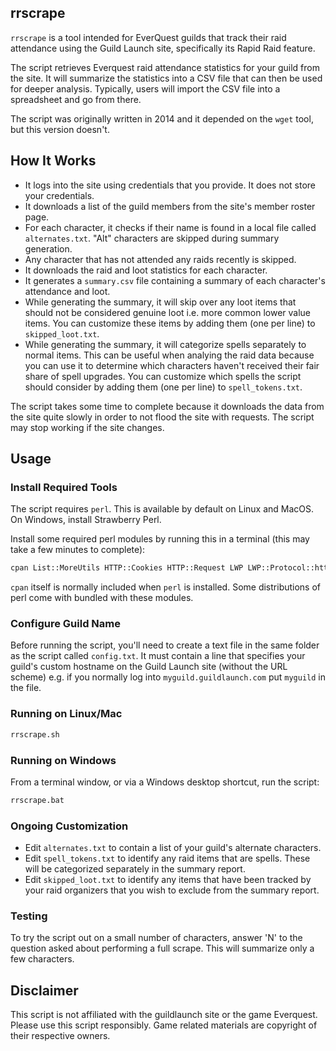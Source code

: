 rrscrape
----------------

`rrscrape` is a tool intended for EverQuest guilds that track their raid
attendance using the Guild Launch site, specifically its Rapid Raid feature.

The script retrieves Everquest raid attendance
statistics for your guild from the site.
It will summarize the statistics into a CSV file that can
then be used for deeper analysis. Typically, users will import the CSV file
into a spreadsheet and go from there. 

The script was originally written in 2014 and it depended on the `wget` tool,
but this version doesn't.

## How It Works

- It logs into the site using credentials that you provide. It does 
  not store your credentials.
- It downloads a list of the guild members from the site's member roster page.
- For each character, it checks if their name is found in a local file called
  `alternates.txt`. "Alt" characters are skipped during summary generation.
- Any character that has not attended any raids recently is skipped.
- It downloads the raid and loot statistics for each character.
- It generates a `summary.csv` file containing
  a summary of each character's attendance and loot.
- While generating the summary, it will skip over any loot items that should
  not be considered genuine loot i.e. more common lower value items.
  You can customize these items by adding them (one per line) to `skipped_loot.txt`.
- While generating the summary, it will categorize spells separately to
  normal items. This can be useful when analying the raid data because
  you can use it to determine which characters haven't received their fair
  share of spell upgrades. You can customize which spells the script should
  consider by adding them (one per line) to `spell_tokens.txt`.

The script takes some time to complete because it downloads the data
from the site quite slowly in order to not flood the site with requests.
The script may stop working if the site changes.

## Usage

### Install Required Tools

The script requires `perl`. This is available by default on Linux and MacOS.
On Windows, install Strawberry Perl. 

Install some required perl modules by running this in a terminal (this may
take a few minutes to complete):

```bash
cpan List::MoreUtils HTTP::Cookies HTTP::Request LWP LWP::Protocol::https Net::SSLea
```
`cpan` itself is normally included when `perl` is installed. Some distributions of perl
come with bundled with these modules.

### Configure Guild Name

Before running the script, you'll need to create a text file in the same folder as the script
called `config.txt`. It must contain a line that specifies your guild's custom hostname
on the Guild Launch site (without the URL scheme) e.g. if you normally log into 
`myguild.guildlaunch.com` put `myguild` in the file.

### Running on Linux/Mac

```bash
rrscrape.sh
```

### Running on Windows

From a terminal window, or via a Windows desktop shortcut, run the script:
```bash
rrscrape.bat
```

### Ongoing Customization

- Edit `alternates.txt` to contain a list of your guild's alternate characters.
- Edit `spell_tokens.txt` to identify any raid items that are spells. These will be 
  categorized separately in the summary report.
- Edit `skipped_loot.txt` to identify any items that have been tracked by your
  raid organizers that you wish to exclude from the summary report.

### Testing

To try the script out on a small number of characters, answer 'N' to the question
asked about performing a full scrape. This will summarize only a few characters.

## Disclaimer

This script is not affiliated with the guildlaunch site or the game Everquest. 
Please use this script responsibly.
Game related materials are copyright of their respective owners.


